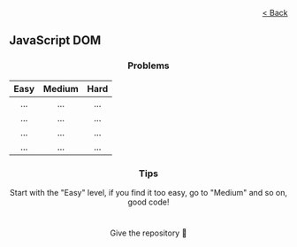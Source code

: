 <p align="right">
  <a href="../home.md">< Back</a>
</p>

<h2>JavaScript DOM</h2>

<h3 align="center">Problems</h3>

<div align="center">

| Easy 	| Medium 	| Hard 	|
|:---:	|:---:	|:---:	|
| ...	| ... 	| ... 	|
| ... 	| ... 	| ... 	|
| ... 	| ... 	| ... 	|
| ... 	| ... 	| ... 	|

</div>

<h3 align="center">Tips</h3>

<p align="center">Start with the "Easy" level, if you find it too easy, go to "Medium" and so on, good code!</p>

#

<p align="center">Give the repository 🌟<p>
